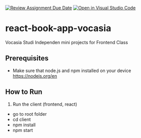 [![Review Assignment Due Date](https://classroom.github.com/assets/deadline-readme-button-24ddc0f5d75046c5622901739e7c5dd533143b0c8e959d652212380cedb1ea36.svg)](https://classroom.github.com/a/SeRfGUgq)
[![Open in Visual Studio Code](https://classroom.github.com/assets/open-in-vscode-718a45dd9cf7e7f842a935f5ebbe5719a5e09af4491e668f4dbf3b35d5cca122.svg)](https://classroom.github.com/online_ide?assignment_repo_id=12564850&assignment_repo_type=AssignmentRepo)
# react-book-app-vocasia

Vocasia Studi Independen mini projects for Frontend Class

## Prerequisites
- Make sure that node.js and npm installed on your device https://nodejs.org/en


## How to Run

1. Run the client (frontend, react)

- go to root folder
- cd client
- npm install
- npm start
